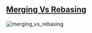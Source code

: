 ## [Merging Vs Rebasing](https://www.atlassian.com/git/tutorials/merging-vs-rebasing#the-golden-rule-of-rebasing)

![merging_vs_rebasing](https://wac-cdn.atlassian.com/dam/jcr:15447956-9d33-4817-9dc6-fd6c86f24240/hero.svg?cdnVersion=520)

